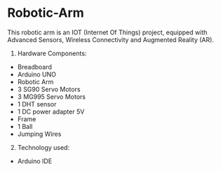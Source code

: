 # Robotic-Arm
This robotic arm is an IOT (Internet Of Things) project, equipped with Advanced Sensors, Wireless Connectivity and Augmented Reality (AR).

1) Hardware Components:
  - Breadboard
  - Arduino UNO
  - Robotic Arm
  - 3 SG90 Servo Motors
  - 3 MG995 Servo Motors
  - 1 DHT sensor
  - 1 DC power adapter 5V
  - Frame
  - 1 Ball
  - Jumping Wires


2) Technology used:
  - Arduino IDE
